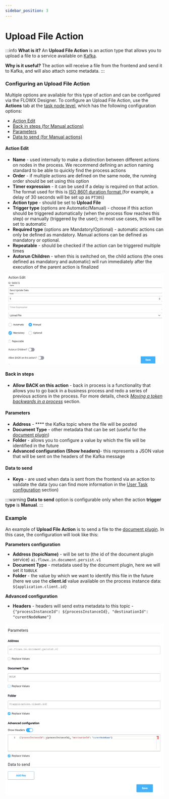 ```yaml
---
sidebar_position: 3
---
```


# Upload File Action

:::info
**What is it?** An **Upload File Action** is an action type that allows you to upload a file to a service available on [Kafka](../../../../overview/frameworks-and-standards/event-driven-architecture-frameworks/intro-to-kafka.md).&#x20;

**Why is it useful?** The action will receive a file from the frontend and send it to Kafka, and will also attach some metadata.
:::

### Configuring an Upload File Action

Multiple options are available for this type of action and can be configured via the FLOWX Designer. To configure an Upload File Action, use the **Actions** tab at the [task node level](../../../../flowx-designer/managing-a-process-flow/adding-an-action-to-a-node.md), which has the following configuration options:

* [Action Edit](upload-file-action.md#action-edit)
* [Back in steps (for Manual actions)](upload-file-action.md#back-in-steps)
* [Parameters](upload-file-action.md#parameters)
* [Data to send (for Manual actions)](upload-file-action.md#data-to-send)

#### Action Edit

* **Name** - used internally to make a distinction between different actions on nodes in the process. We recommend defining an action naming standard to be able to quickly find the process actions
* **Order** - if multiple actions are defined on the same node, the running order should be set using this option
* **Timer expression** - it can be used if a delay is required on that action. The format used for this is [ISO 8601 duration format ](https://www.digi.com/resources/documentation/digidocs/90001437-13/reference/r\_iso\_8601\_duration\_format.htm)(for example, a delay of 30 seconds will be set up as `PT30S`)
* **Action type** - should be set to **Upload File**&#x20;
* **Trigger type** (options are Automatic/Manual) - choose if this action should be triggered automatically (when the process flow reaches this step) or manually (triggered by the user); in most use cases, this will be set to automatic
* **Required type** (options are Mandatory/Optional) - automatic actions can only be defined as mandatory. Manual actions can be defined as mandatory or optional.&#x20;
* **Repeatable** - should be checked if the action can be triggered multiple times&#x20;
* **Autorun Children** - when this is switched on, the child actions (the ones defined as mandatory and automatic) will run immediately after the execution of the parent action is finalized

![](../img/upload_file_action_edit.png)

#### **Back in steps**

* **Allow BACK on this action** - back in process is a functionality that allows you to go back in a business process and redo a series of previous actions in the process. For more details, check [_Moving a token backwards in a process_](../../../../flowx-designer/managing-a-process-flow/moving-a-token-backwards-in-a-process.md) section.

#### Parameters

* **Address**  - **** the Kafka topic where the file will be posted
* **Document Type** - other metadata that can be set (useful for the [document plugin](../../../../plugins/custom-plugins/document-management/))
* **Folder** - allows you to configure a value by which the file will be identified in the future
* **Advanced configuration (Show headers)**- this represents a JSON value that will be sent on the headers of the Kafka message&#x20;

#### Data to send

* **Keys** - are used when data is sent from the frontend via an action to validate the data (you can find more information in the [User Task configuration](../user-task-node/) section)

:::warning
**Data to send** option is configurable only when the action **trigger type** is **Manual**.
:::

### Example

An example of **Upload File Action** is to send a file to the [document plugin](../../../../plugins/custom-plugins/document-management/). In this case, the configuration will look like this:

**Parameters configuration**

* **Address (topicName)** - will be set to (the id of the document plugin service) `ai.flowx.in.document.persist.v1`
* **Document Type** - metadata used by the document plugin, here we will set it to`BULK`
* **Folder** - the value by which we want to identify this file in the future (here we use the **client.id** value available on the process instance data: `${application.client.id}`

**Advanced configuration**

* **Headers** - headers will send extra metadata to this topic -`{"processInstanceId": ${processInstanceId}, "destinationId": "curentNodeName"}`

![](../img/upload_file_action_params.png)